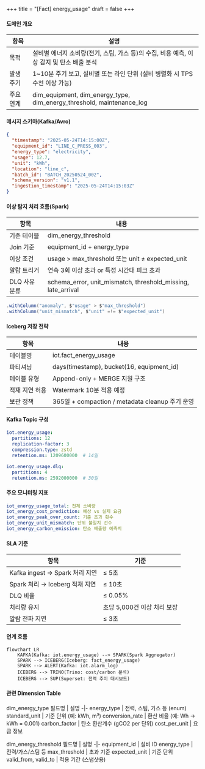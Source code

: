 +++
title = "[Fact] energy_usage"
draft = false
+++
#### 도메인 개요
항목 | 설명
-|-
목적 | 설비별 에너지 소비량(전기, 스팀, 가스 등)의 수집, 비용 예측, 이상 감지 및 탄소 배출 분석
발생 주기 | 1~10분 주기 보고, 설비별 또는 라인 단위 (설비 병렬화 시 TPS 수천 이상 가능)
주요 연계 | dim_equipment, dim_energy_type, dim_energy_threshold, maintenance_log

#### 메시지 스키마(Kafka/Avro)
```json
{
  "timestamp": "2025-05-24T14:15:00Z",
  "equipment_id": "LINE_C_PRESS_003",
  "energy_type": "electricity",
  "usage": 12.7,
  "unit": "kWh",
  "location": "line_c",
  "batch_id": "BATCH_20250524_002",
  "schema_version": "v1.1",
  "ingestion_timestamp": "2025-05-24T14:15:03Z"
}
```

#### 이상 탐지 처리 흐름(Spark)
항목 | 내용
-|-
기준 테이블 | dim_energy_threshold
Join 기준 | equipment_id + energy_type
이상 조건 | usage > max_threshold 또는 unit ≠ expected_unit
알람 트리거 | 연속 3회 이상 초과 or 특정 시간대 피크 초과
DLQ 사유 분류 | schema_error, unit_mismatch, threshold_missing, late_arrival
```scala
.withColumn("anomaly", $"usage" > $"max_threshold")
.withColumn("unit_mismatch", $"unit" =!= $"expected_unit")
```

#### Iceberg 저장 전략
항목 | 내용
-|-
테이블명 | iot.fact_energy_usage
파티셔닝 | days(timestamp), bucket(16, equipment_id)
테이블 유형 | Append-only + MERGE 지원 구조
적재 지연 허용 | Watermark 10분 적용 예정
보관 정책 | 365일 + compaction / metadata cleanup 주기 운영

#### Kafka Topic 구성
```yaml
iot.energy_usage:
  partitions: 12
  replication-factor: 3
  compression.type: zstd
  retention.ms: 1209600000  # 14일

iot.energy_usage.dlq:
  partitions: 4
  retention.ms: 2592000000  # 30일
```

#### 주요 모니터링 지표
```yaml
iot_energy_usage_total: 전체 소비량
iot_energy_cost_prediction: 예상 vs 실제 요금
iot_energy_peak_over_count: 기준 초과 횟수
iot_energy_unit_mismatch: 단위 불일치 건수
iot_energy_carbon_emission: 탄소 배출량 예측치
```

#### SLA 기준
항목 | 기준
-|-
Kafka ingest → Spark 처리 지연 | ≤ 5초
Spark 처리 → Iceberg 적재 지연 | ≤ 10초
DLQ 비율 | ≤ 0.05%
처리량 유지 | 초당 5,000건 이상 처리 보장
알람 전파 지연 | ≤ 3초


#### 연계 흐름
```mermaid
flowchart LR
    KAFKA(Kafka: iot.energy_usage) --> SPARK(Spark Aggregator)
    SPARK --> ICEBERG(Iceberg: fact_energy_usage)
    SPARK --> ALERT(Kafka: iot.alarm_log)
    ICEBERG --> TRINO(Trino: cost/carbon 분석)
    ICEBERG --> SUP(Superset: 전력 추이 대시보드)
```

#### 관련 Dimension Table
dim_energy_type
필드명 | 설명
-|-
energy_type | 전력, 스팀, 가스 등 (enum)
standard_unit | 기준 단위 (예: kWh, m³)
conversion_rate | 환산 비율 (예: Wh → kWh = 0.001)
carbon_factor | 탄소 환산계수 (gCO2 per 단위)
cost_per_unit | 요금 정보

dim_energy_threshold
필드명 | 설명
-|-
equipment_id | 설비 ID
energy_type | 전력/가스/스팀 등
max_threshold | 초과 기준
expected_unit | 기준 단위
valid_from, valid_to | 적용 기간 (스냅샷용)


